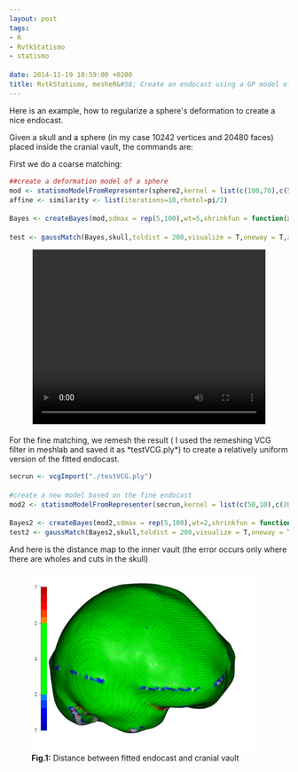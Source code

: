 ```yaml
---
layout: post
tags: 
- R 
- RvtkStatismo 
- statismo

date: 2014-11-19 10:59:00 +0200
title: RvtkStatismo, mesheR&#58; Create an endocast using a GP model of a sphere
---
```


Here is an example, how to regularize a sphere's deformation to create a nice endocast.

Given a skull and a sphere (in my case 10242 vertices and 20480 faces) placed inside the cranial vault, the commands are:

First we do a coarse matching:


```r
##create a deformation model of a sphere
mod <- statismoModelFromRepresenter(sphere2,kernel = list(c(100,70),c(50,50),c(20,5)),ncomp = 100,isoScale = 0.3)
affine <- similarity <- list(iterations=10,rhotol=pi/2)

Bayes <- createBayes(mod,sdmax = rep(5,100),wt=5,shrinkfun = function(x,i){ x <- x*0.9^i},align = F)

test <- gaussMatch(Bayes,skull,toldist = 200,visualize = T,oneway = T,angtol=pi/2,AmbergK=10,AmbergLambda = seq(from=0.4,to=1.2,length.out = 170),iterations = 170,sigma = 90,smooth=1,smoothtype = "HC",nh=100) 

```
<center>
<video width="420" height="315" controls> <source src="/resources/videos/endo.webm" frameborder="0" allowfullscreen> </video>
</center>

<br>
For the fine matching, we remesh the result ( I used the remeshing VCG filter in meshlab and saved it as *testVCG.ply*) to create a relatively uniform version of the fitted endocast.


```r
secrun <- vcgImport("./testVCG.ply")

#create a new model based on the fine endocast
mod2 <- statismoModelFromRepresenter(secrun,kernel = list(c(50,10),c(20,5)),ncomp = 100)

Bayes2 <- createBayes(mod2,sdmax = rep(5,100),wt=2,shrinkfun = function(x,i){ x <- x*0.9^i},align = F)
test2 <- gaussMatch(Bayes2,skull,toldist = 200,visualize = T,oneway = T,angtol=pi/2,AmbergK=10,AmbergLambda = seq(from=0.4,to=1.2,length.out = 20),iterations = 20,sigma = 20,nh=100)
```

And here is the distance map to the inner vault (the error occurs only where there are wholes and cuts in the skull)

<figure>
    <img rel="zoom" src="/resources/images/endodist.png" alt="endodist" width="400">
  <figcaption><b>Fig.1:</b> Distance between fitted endocast and cranial vault</figcaption>
</figure>

